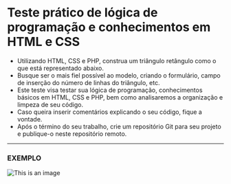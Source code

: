 # Teste prático de lógica de programação e conhecimentos em HTML e CSS

- Utilizando HTML, CSS e PHP, construa um triângulo retângulo como o que está representado abaixo.
- Busque ser o mais fiel possível ao modelo, criando o formulário, campo de inserção do número de linhas do triângulo, etc.
- Este teste visa testar sua lógica de programação, conhecimentos básicos em HTML, CSS e PHP, bem como analisaremos a organização e limpeza de seu código.
- Caso queira inserir comentários explicando o seu código, fique a vontade.
- Após o término do seu trabalho, crie um repositório Git para seu projeto e publique-o neste repositório remoto.

-----

### EXEMPLO

![This is an image](https://raw.githubusercontent.com/fundunespinformatica/entrevista-php-modelo/master/triangle-challenge.png?token=GHSAT0AAAAAABQRM3ZERH4MMR635T7ZZUVYYPADBQA)
